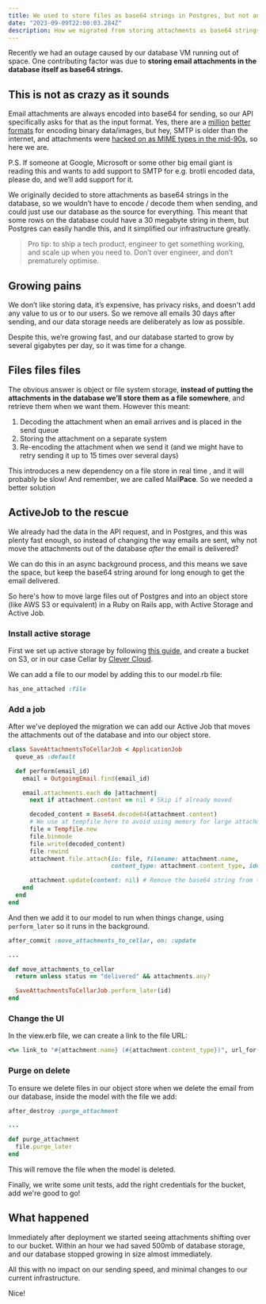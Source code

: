 ```yaml
---
title: We used to store files as base64 strings in Postgres, but not anymore
date: "2023-09-09T22:00:03.284Z"
description: How we migrated from storing attachments as base64 strings in postgres to an Object Storage system
---
```


Recently we had an outage caused by our database VM running out of space. One contributing factor was due to **storing email attachments in the database itself as base64 strings.**

## This is not as crazy as it sounds

Email attachments are always encoded into base64 for sending, so our API specifically asks for that as the input format. Yes, there are a [million](https://github.com/google/brotli) [better](https://www.gnu.org/software/gzip/) [formats](https://sourceware.org/bzip2/) for encoding binary data/images, but hey, SMTP is older than the internet, and attachments were [hacked on as MIME types in the mid-90s](https://datatracker.ietf.org/doc/html/rfc2045), so here we are.

P.S. If someone at Google, Microsoft or some other big email giant is reading this and wants to add support to SMTP for e.g. brotli encoded data, please do, and we’ll add support for it.

We originally decided to store attachments as base64 strings in the database, so we wouldn’t have to encode / decode them when sending, and could just use our database as the source for everything. This meant that some rows on the database could have a 30 megabyte string in them, but Postgres can easily handle this, and it simplified our infrastructure greatly.

> Pro tip: to ship a tech product, engineer to get something working, and scale up when you need to. Don’t over engineer, and don’t prematurely optimise.

## Growing pains

We don’t like storing data, it’s expensive, has privacy risks, and doesn't add any value to us or to our users. So we remove all emails 30 days after sending, and our data storage needs are deliberately as low as possible.

Despite this, we’re growing fast, and our database started to grow by several gigabytes per day, so it was time for a change.

## Files files files

The obvious answer is object or file system storage, **instead of putting the attachments in the database we’ll store them as a file somewhere**, and retrieve them when we want them. However this meant:

1. Decoding the attachment when an email arrives and is placed in the send queue
2. Storing the attachment on a separate system
3. Re-encoding the attachment when we send it (and we might have to retry sending it up to 15 times over several days)

This introduces a new dependency on a file store in real time , and it will probably be slow! And remember, we are called Mail**Pace**. So we needed a better solution 

## ActiveJob to the rescue

We already had the data in the API request, and in Postgres, and this was plenty fast enough, so instead of changing the way emails are sent, why not move the attachments out of the database *after* the email is delivered? 

We can do this in an async background process, and this means we save the space, but keep the base64 string around for long enough to get the email delivered.

So here's how to move large files out of Postgres and into an object store (like AWS S3 or equivalent) in a Ruby on Rails app, with Active Storage and Active Job.

### Install active storage

First we set up active storage by following [this guide](https://guides.rubyonrails.org/active_storage_overview.html), and create a bucket on S3, or in our case Cellar by [Clever Cloud](https://clever-cloud.com/).

We can add a file to our model by adding this to our model.rb file:

```ruby
has_one_attached :file
```

### Add a job

After we've deployed the migration we can add our Active Job that moves the attachments out of the database and into our object store.

```ruby
class SaveAttachmentsToCellarJob < ApplicationJob
  queue_as :default

  def perform(email_id)
    email = OutgoingEmail.find(email_id)

    email.attachments.each do |attachment|
      next if attachment.content == nil # Skip if already moved

      decoded_content = Base64.decode64(attachment.content)
      # We use at tempfile here to avoid using memory for large attachments
      file = Tempfile.new
      file.binmode
      file.write(decoded_content)
      file.rewind
      attachment.file.attach(io: file, filename: attachment.name,
                             content_type: attachment.content_type, identify: false) # This is what stores the file in the object store, we set identify to false as the users provide teh Content-Type themselves

      attachment.update(content: nil) # Remove the base64 string from the database
    end
  end
end
```

And then we add it to our model to run when things change, using `perform_later` so it runs in the background.

```ruby
after_commit :move_attachments_to_cellar, on: :update

...

def move_attachments_to_cellar
  return unless status == "delivered" && attachments.any?

  SaveAttachmentsToCellarJob.perform_later(id)
end
```

### Change the UI

In the view.erb file, we can create a link to the file URL:

```ruby
<%= link_to "#{attachment.name} (#{attachment.content_type})", url_for(attachment.file) %>
```

### Purge on delete

To ensure we delete files in our object store when we delete the email from our database, inside the model with the file we add:

```ruby
after_destroy :purge_attachment

...

def purge_attachment
  file.purge_later
end
```

This will remove the file when the model is deleted.

Finally, we write some unit tests, add the right credentials for the bucket, add we're good to go!

## What happened

Immediately after deployment we started seeing attachments shifting over to our bucket. Within an hour we had saved 500mb of database storage, and our database stopped growing in size almost immediately. 

All this with no impact on our sending speed, and minimal changes to our current infrastructure.

Nice!